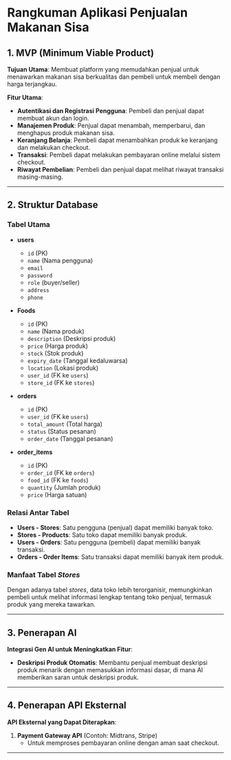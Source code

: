 # Rangkuman Aplikasi Penjualan Makanan Sisa

## 1. MVP (Minimum Viable Product)

**Tujuan Utama**:
Membuat platform yang memudahkan penjual untuk menawarkan makanan sisa berkualitas dan pembeli untuk membeli dengan harga terjangkau.

**Fitur Utama**:

- **Autentikasi dan Registrasi Pengguna**: Pembeli dan penjual dapat membuat akun dan login.
- **Manajemen Produk**: Penjual dapat menambah, memperbarui, dan menghapus produk makanan sisa.
- **Keranjang Belanja**: Pembeli dapat menambahkan produk ke keranjang dan melakukan checkout.
- **Transaksi**: Pembeli dapat melakukan pembayaran online melalui sistem checkout.
- **Riwayat Pembelian**: Pembeli dan penjual dapat melihat riwayat transaksi masing-masing.

---

## 2. Struktur Database

### Tabel Utama

- **users**

  - `id` (PK)
  - `name` (Nama pengguna)
  - `email`
  - `password`
  - `role` (buyer/seller)
  - `address`
  - `phone`

- **Foods**

  - `id` (PK)
  - `name` (Nama produk)
  - `description` (Deskripsi produk)
  - `price` (Harga produk)
  - `stock` (Stok produk)
  - `expiry_date` (Tanggal kedaluwarsa)
  - `location` (Lokasi produk)
  - `user_id` (FK ke `users`)
  - `store_id` (FK ke `stores`)

- **orders**

  - `id` (PK)
  - `user_id` (FK ke `users`)
  - `total_amount` (Total harga)
  - `status` (Status pesanan)
  - `order_date` (Tanggal pesanan)

- **order_items**
  - `id` (PK)
  - `order_id` (FK ke `orders`)
  - `food_id` (FK ke `foods`)
  - `quantity` (Jumlah produk)
  - `price` (Harga satuan)

### Relasi Antar Tabel

- **Users - Stores**: Satu pengguna (penjual) dapat memiliki banyak toko.
- **Stores - Products**: Satu toko dapat memiliki banyak produk.
- **Users - Orders**: Satu pengguna (pembeli) dapat memiliki banyak transaksi.
- **Orders - Order Items**: Satu transaksi dapat memiliki banyak item produk.

### Manfaat Tabel _Stores_

Dengan adanya tabel _stores_, data toko lebih terorganisir, memungkinkan pembeli untuk melihat informasi lengkap tentang toko penjual, termasuk produk yang mereka tawarkan.

---

## 3. Penerapan AI

**Integrasi Gen AI untuk Meningkatkan Fitur**:

- **Deskripsi Produk Otomatis**: Membantu penjual membuat deskripsi produk menarik dengan memasukkan informasi dasar, di mana AI memberikan saran untuk deskripsi produk.

---

## 4. Penerapan API Eksternal

**API Eksternal yang Dapat Diterapkan**:

1. **Payment Gateway API** (Contoh: Midtrans, Stripe)
   - Untuk memproses pembayaran online dengan aman saat checkout.

---
